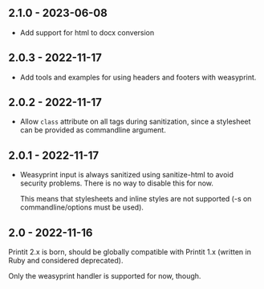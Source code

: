 ## 2.1.0 - 2023-06-08

* Add support for html to docx conversion

## 2.0.3 - 2022-11-17

* Add tools and examples for using headers and footers with
  weasyprint.

## 2.0.2 - 2022-11-17

* Allow `class` attribute on all tags during sanitization, since
  a stylesheet can be provided as commandline argument.

## 2.0.1 - 2022-11-17

* Weasyprint input is always sanitized using sanitize-html
  to avoid security problems. There is no way to disable this
  for now.

  This means that stylesheets and inline styles are not
  supported (-s on commandline/options must be used).

## 2.0 - 2022-11-16

Printit 2.x is born, should be globally compatible with
Printit 1.x (written in Ruby and considered deprecated).

Only the weasyprint handler is supported for now, though.
